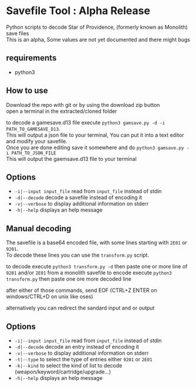 # Savefile Tool : Alpha Release

Python scripts to decode Star of Providence, (formerly known as Monolith) save files  
This is an alpha, Some values are not yet documented and there might bugs

## requirements
- python3

## How to use

Download the repo with git or by using the download zip button  
open a terminal in the extracted/cloned folder  

to decode a gamesave.d13 file execute `python3 gamsave.py -d -i PATH_TO_GAMESAVE_D13`.  
This will output a json file to your terminal, You can put it into a text editor and modify your savefile.  
Once you are done editing save it somewhere and do `python3 gamsave.py -i PATH_TO_JSON_FILE`  
This will output the gaemsave.d13 file to your terminal  

## Options
*	`-i|--input input_file` read from `input_file` instead of stdin  
*	`-d|--decode` decode a savefile instead of encoding it  
*	`-v|--verbose` to display additional information on stderr  
*	`-h|--help` displays an help message

## Manual decoding

The savefile is a base64 encoded file, with some lines starting with `2E01` or `9201`.  
To decode these lines you can use the `transform.py` script.  

to decode execute `python3 transform.py -d` then paste one or more line of `9201` and/or `2E01` from a monolith savefile
to encode execute `python3 transform.py` then paste one ore more decoded line

after either of those commands, send EOF (CTRL+Z ENTER on windows/CTRL+D on unix like oses)  
  
alternatively you can redirect the sandard input and or output  
  
## Options
*	`-i|--input input_file` read from `input_file` instead of stdin  
*	`-d|--decode` decode an entry instead of encoding it  
*	`-v|--verbose` to display additional information on stderr  
*	`-t|--type` to select the type of entries either `9201` or `2E01`  
*	`-k|--kind` to select the kind of list to decode (weapon/keyword/cartridge/upgrade...)  
*	`-h|--help` displays an help message
